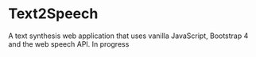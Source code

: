 # Text2Speech
A text synthesis web application that uses vanilla JavaScript, Bootstrap 4 and the web speech API.
In progress
